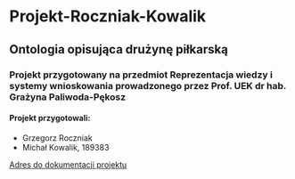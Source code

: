 # Projekt-Roczniak-Kowalik

## Ontologia opisująca drużynę piłkarską

### Projekt przygotowany na przedmiot **Reprezentacja wiedzy i systemy wnioskowania** prowadzonego przez **Prof. UEK dr hab. Grażyna Paliwoda-Pękosz**

#### Projekt przygotowali:
 - Grzegorz Roczniak
 - Michał Kowalik, 189383


 [Adres do dokumentacji projektu](https://docs.google.com/document/d/1yawN6ddzBbQxukvK-pbnSQg2cVrh47j5AnfHj7EFPnU/edit?usp=sharing)